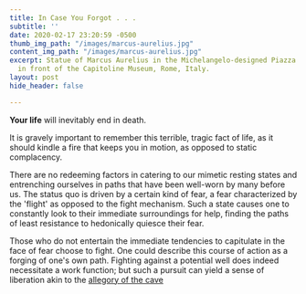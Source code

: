 ```yaml
---
title: In Case You Forgot . . .
subtitle: ''
date: 2020-02-17 23:20:59 -0500
thumb_img_path: "/images/marcus-aurelius.jpg"
content_img_path: "/images/marcus-aurelius.jpg"
excerpt: Statue of Marcus Aurelius in the Michelangelo-designed Piazza del Campidoglio
  in front of the Capitoline Museum, Rome, Italy.
layout: post
hide_header: false

---
```

**Your life** will inevitably end in death. 

It is gravely important to remember this terrible, tragic fact of life, as it should kindle a fire that keeps you in motion, as opposed to static complacency. 

There are no redeeming factors in catering to our mimetic resting states and entrenching ourselves in paths that have been well-worn by many before us. The status quo is driven by a certain kind of fear, a fear characterized by the 'flight' as opposed to the fight mechanism. Such a state causes one to constantly look to their immediate surroundings for help, finding the paths of least resistance to hedonically quiesce their fear. 

Those who do not entertain the immediate tendencies to capitulate in the face of fear choose to fight. One could describe this course of action as a forging of one's own path. Fighting against a potential well does indeed necessitate a work function; but such a pursuit can yield a sense of liberation akin to the [allegory of the cave](https://web.stanford.edu/class/ihum40/cave.pdf "Plato - Allegory of the Cave")